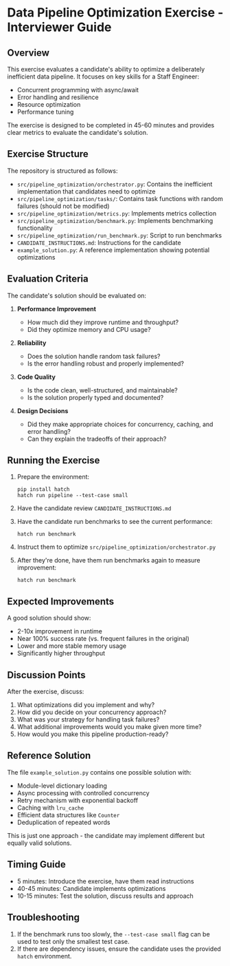 # Data Pipeline Optimization Exercise - Interviewer Guide

## Overview

This exercise evaluates a candidate's ability to optimize a deliberately inefficient data pipeline. It focuses on key skills for a Staff Engineer:

- Concurrent programming with async/await
- Error handling and resilience
- Resource optimization
- Performance tuning

The exercise is designed to be completed in 45-60 minutes and provides clear metrics to evaluate the candidate's solution.

## Exercise Structure

The repository is structured as follows:

- `src/pipeline_optimization/orchestrator.py`: Contains the inefficient implementation that candidates need to optimize
- `src/pipeline_optimization/tasks/`: Contains task functions with random failures (should not be modified)
- `src/pipeline_optimization/metrics.py`: Implements metrics collection
- `src/pipeline_optimization/benchmark.py`: Implements benchmarking functionality
- `src/pipeline_optimization/run_benchmark.py`: Script to run benchmarks
- `CANDIDATE_INSTRUCTIONS.md`: Instructions for the candidate
- `example_solution.py`: A reference implementation showing potential optimizations

## Evaluation Criteria

The candidate's solution should be evaluated on:

1. **Performance Improvement**

   - How much did they improve runtime and throughput?
   - Did they optimize memory and CPU usage?

2. **Reliability**

   - Does the solution handle random task failures?
   - Is the error handling robust and properly implemented?

3. **Code Quality**

   - Is the code clean, well-structured, and maintainable?
   - Is the solution properly typed and documented?

4. **Design Decisions**
   - Did they make appropriate choices for concurrency, caching, and error handling?
   - Can they explain the tradeoffs of their approach?

## Running the Exercise

1. Prepare the environment:

   ```
   pip install hatch
   hatch run pipeline --test-case small
   ```

2. Have the candidate review `CANDIDATE_INSTRUCTIONS.md`

3. Have the candidate run benchmarks to see the current performance:

   ```
   hatch run benchmark
   ```

4. Instruct them to optimize `src/pipeline_optimization/orchestrator.py`

5. After they're done, have them run benchmarks again to measure improvement:
   ```
   hatch run benchmark
   ```

## Expected Improvements

A good solution should show:

- 2-10x improvement in runtime
- Near 100% success rate (vs. frequent failures in the original)
- Lower and more stable memory usage
- Significantly higher throughput

## Discussion Points

After the exercise, discuss:

1. What optimizations did you implement and why?
2. How did you decide on your concurrency approach?
3. What was your strategy for handling task failures?
4. What additional improvements would you make given more time?
5. How would you make this pipeline production-ready?

## Reference Solution

The file `example_solution.py` contains one possible solution with:

- Module-level dictionary loading
- Async processing with controlled concurrency
- Retry mechanism with exponential backoff
- Caching with `lru_cache`
- Efficient data structures like `Counter`
- Deduplication of repeated words

This is just one approach - the candidate may implement different but equally valid solutions.

## Timing Guide

- 5 minutes: Introduce the exercise, have them read instructions
- 40-45 minutes: Candidate implements optimizations
- 10-15 minutes: Test the solution, discuss results and approach

## Troubleshooting

1. If the benchmark runs too slowly, the `--test-case small` flag can be used to test only the smallest test case.
2. If there are dependency issues, ensure the candidate uses the provided `hatch` environment.
